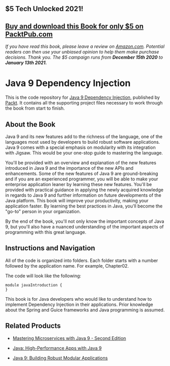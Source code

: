 ## $5 Tech Unlocked 2021!
[Buy and download this Book for only $5 on PacktPub.com](https://www.packtpub.com/product/java-9-dependency-injection/9781788296250)
-----
*If you have read this book, please leave a review on [Amazon.com](https://www.amazon.com/gp/product/1788296257).     Potential readers can then use your unbiased opinion to help them make purchase decisions. Thank you. The $5 campaign         runs from __December 15th 2020__ to __January 13th 2021.__*

# Java 9 Dependency Injection
This is the code repository for [Java 9 Dependency Injection](https://www.packtpub.com/application-development/java-9-dependency-injection?utm_source=github&utm_medium=repository&utm_campaign=9781788296250), published by [Packt](https://www.packtpub.com/?utm_source=github). It contains all the supporting project files necessary to work through the book from start to finish.
## About the Book
Java 9 and its new features add to the richness of the language, one of the languages most used by developers to build robust software applications. Java 9 comes with a special emphasis on modularity with its integration with Jigsaw. This would be your one-stop guide to mastering the language.

You'll be provided with an overview and explanation of the new features introduced in Java 9 and the importance of the new APIs and enhancements. Some of the new features of Java 9 are ground-breaking and if you are an experienced programmer, you will be able to make your enterprise application leaner by learning these new features. You'll be provided with practical guidance in applying the newly acquired knowledge in regards to Java 9 and further information on future developments of the Java platform. This book will improve your productivity, making your application faster. By learning the best practices in Java, you'll become the "go-to" person in your organization.

By the end of the book, you'll not only know the important concepts of Java 9, but you'll also have a nuanced understanding of the important aspects of programming with this great language.

## Instructions and Navigation
All of the code is organized into folders. Each folder starts with a number followed by the application name. For example, Chapter02.


The code will look like the following:
```
module javaIntroduction {
}
```

This book is for Java developers who would like to understand how to implement Dependency Injection in their applications. Prior knowledge about the Spring and Guice frameworks and Java programming is assumed.

## Related Products
* [Mastering Microservices with Java 9 - Second Edition](https://www.packtpub.com/application-development/mastering-microservices-java-9-second-edition?utm_source=github&utm_medium=repository&utm_campaign=9781787281448)

* [Java: High-Performance Apps with Java 9](https://www.packtpub.com/application-development/java-high-performance-apps-java-9?utm_source=github&utm_medium=repository&utm_campaign=9781789130515)

* [Java 9: Building Robust Modular Applications](https://www.packtpub.com/application-development/java-9-building-robust-modular-applications?utm_source=github&utm_medium=repository&utm_campaign=9781788832823)
